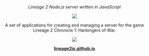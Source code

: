 <p align="center">
  <em>Lineage 2 Node.js server written in JavaScript</em>
</p>

<p align="center">
  <a href="https://lineage2js.github.io/docs/">
    <img src="https://img.shields.io/badge/Docs-0069d9" />
  </a>
</p>

<p align="center">
  A set of applications for creating and managing a server for the game Lineage 2 Chronicle 1: Harbingers of War.
</p>

<p align="center">
  <a href="https://www.youtube.com/@lineage2js">
    <img src="https://img.shields.io/badge/Youtube-f00?logo=youtube&logoColor=white" />
  </a>
</p>

<p align="center">
  <a href="https://lineage2js.github.io/"><strong>lineage2js.github.io</strong></a>
</p>
